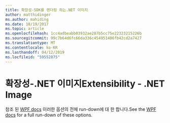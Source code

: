```yaml
---
title: 확장성-SDK를 렌더링 하는.NET 이미지
author: matthidinger
ms.author: mahiding
ms.date: 10/19/2017
ms.topic: article
ms.openlocfilehash: 1cc4adbeabb03932ae287b5cc75e22323215226b
ms.sourcegitcommit: 99c7b64d6fc66da336c454951406fb42cd2a7427
ms.translationtype: MT
ms.contentlocale: ko-KR
ms.lasthandoff: 04/12/2019
ms.locfileid: "59552875"
---
```

# <a name="extensibility---net-image"></a><span data-ttu-id="aa0bf-102">확장성-.NET 이미지</span><span class="sxs-lookup"><span data-stu-id="aa0bf-102">Extensibility - .NET Image</span></span>

<span data-ttu-id="aa0bf-103">참조 된 [WPF docs](../net-wpf/getting-started.md) 이러한 옵션의 전체 run-down에 대 한 합니다.</span><span class="sxs-lookup"><span data-stu-id="aa0bf-103">See the [WPF docs](../net-wpf/getting-started.md) for a full run-down of these options.</span></span>